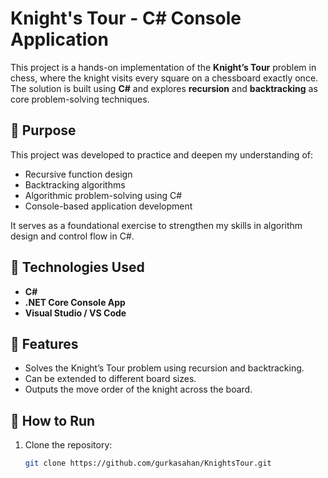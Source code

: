 # Knight's Tour - C# Console Application

This project is a hands-on implementation of the **Knight’s Tour** problem in chess, where the knight visits every square on a chessboard exactly once. The solution is built using **C#** and explores **recursion** and **backtracking** as core problem-solving techniques.

## 🧠 Purpose

This project was developed to practice and deepen my understanding of:

- Recursive function design
- Backtracking algorithms
- Algorithmic problem-solving using C#
- Console-based application development

It serves as a foundational exercise to strengthen my skills in algorithm design and control flow in C#.

## 🔧 Technologies Used

- **C#**
- **.NET Core Console App**
- **Visual Studio / VS Code**

## 📂 Features

- Solves the Knight’s Tour problem using recursion and backtracking.
- Can be extended to different board sizes.
- Outputs the move order of the knight across the board.

## 🚀 How to Run

1. Clone the repository:
   ```bash
   git clone https://github.com/gurkasahan/KnightsTour.git

